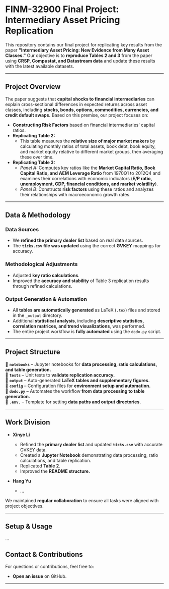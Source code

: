 # **FINM-32900 Final Project: Intermediary Asset Pricing Replication**

This repository contains our final project for replicating key results from the paper **"Intermediary Asset Pricing: New Evidence from Many Asset Classes."** Our objective is to **reproduce Tables 2 and 3** from the paper using **CRSP, Compustat, and Datastream data** and update these results with the latest available datasets.

---

## **Project Overview**

The paper suggests that **capital shocks to financial intermediaries** can explain cross-sectional differences in expected returns across asset classes, including **stocks, bonds, options, commodities, currencies, and credit default swaps.** Based on this premise, our project focuses on:

- **Constructing Risk Factors** based on financial intermediaries' capital ratios.
- **Replicating Table 2:**  
  - This table measures the **relative size of major market makers** by calculating monthly ratios of total assets, book debt, book equity, and market equity relative to different market groups, then averaging these over time.
- **Replicating Table 3:**  
  - *Panel A:* Computes key ratios like the **Market Capital Ratio, Book Capital Ratio, and AEM Leverage Ratio** from 1970Q1 to 2012Q4 and examines their correlations with economic indicators (**E/P ratio, unemployment, GDP, financial conditions, and market volatility**).  
  - *Panel B:* Constructs **risk factors** using these ratios and analyzes their relationships with macroeconomic growth rates.

---

## **Data & Methodology**

### **Data Sources**
- We **refined the primary dealer list** based on real data sources.
- The **`ticks.csv` file was updated** using the correct **GVKEY** mappings for accuracy.

### **Methodological Adjustments**
- Adjusted **key ratio calculations**.
- Improved the **accuracy and stability** of Table 3 replication results through refined calculations.

### **Output Generation & Automation**
- All **tables are automatically generated** as LaTeX (`.tex`) files and stored in the `_output` directory.
- Additional **statistical analysis**, including **descriptive statistics, correlation matrices, and trend visualizations**, was performed.
- The entire project workflow is **fully automated** using the `dodo.py` script.

---

## **Project Structure**

📂 **`notebooks`** – Jupyter notebooks for **data processing, ratio calculations, and table generation.**  
📂 **`tests`** – Unit tests to **validate replication accuracy.**  
📂 **`output`** – Auto-generated **LaTeX tables and supplementary figures.**  
📂 **`config`** – Configuration files for **environment setup and automation.**  
📜 **`dodo.py`** – Automates the workflow **from data processing to table generation.**  
📜 **`.env.`** – Template for setting **data paths and output directories.**  

---

## **Work Division**

- **Xinye Li**
  - Refined the **primary dealer list** and updated **`ticks.csv`** with accurate GVKEY data.
  - Created a **Jupyter Notebook** demonstrating data processing, ratio calculations, and table replication.
  - Replicated **Table 2**.
  - Improved the **README structure.**  

- **Hang Yu**  
  - ...

We maintained **regular collaboration** to ensure all tasks were aligned with project objectives.

---

## **Setup & Usage**

...



## **Contact & Contributions**
For questions or contributions, feel free to:  
- **Open an issue** on GitHub.  

---


